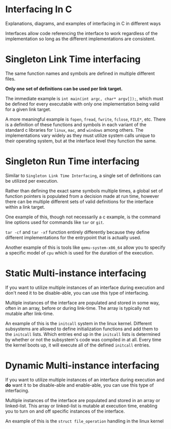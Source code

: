 # Interfacing In C
Explanations, diagrams, and examples of interfacing in C in different ways

Interfaces allow code referencing the interface to work regardless of the implementation so long as the different implementations are consistent. 

# Singleton Link Time interfacing
The same function names and symbols are defined in multiple different files. 

**Only one set of definitions can be used per link target.**

The immediate example is `int main(int argc, char* argv[]);`, which must be defined for every executable with only one implementation being valid for a given link target.

A more meaningful example is `fopen`, `fread`, `fwrite`, `fclose`, `FILE*`, etc. There is a definition of these functions and symbols in each variant of the standard c libraries for `linux`, `mac`, and `windows` among others. 
The implementations vary widely as they must utilize system calls unique to their operating system, but at the interface level they function the same.

# Singleton Run Time interfacing
Similar to `Singleton Link Time Interfacing`, a single set of definitions can be utilized per execution.

Rather than defining the exact same symbols multiple times, a global set of function pointers is populated from a decision made at run time, however there can be multiple different sets of valid definitions for the interface within a link target. 

One example of this, though not necessarily a c example, is the command line options used for commands like `tar` or `git`. 

`tar -cf` and `tar -xf` function entirely differently because they define different implementations for the entrypoint that is actually used.

Another example of this is tools like `qemu-system-x86_64` allow you to specify a specific model of `cpu` which is used for the duration of the execution. 

# Static Multi-instance interfacing 
If you want to utilize multiple instances of an interface during execution and don't need it to be disable-able, you can use this type of interfacing. 

Multiple instances of the interface are populated and stored in some way, often in an array, before or during link-time. The array is typically not mutable after link-time. 

An example of this is the `initcall` system in the linux kernel. Different subsystems are allowed to define initialization functions and add them to the `initcall` lists. Which entries end up in the `initcall` lists is determined by whether or not the subsystem's code was compiled in at all. 
Every time the kernel boots up, it will execute all of the defined `initcall` entries.

# Dynamic Multi-instance interfacing
If you want to utilize multiple instances of an interface during execution and **do** want it to be disable-able and enable-able, you can use this type of interfacing. 

Multiple instances of the interface are populated and stored in an array or linked-list. This array or linked-list is mutable at execution time, enabling you to turn on and off specific instances of the interface.

An example of this is the `struct file_operation` handling in the linux kernel

